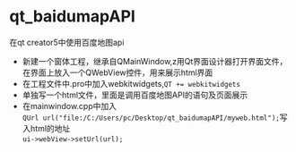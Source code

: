 # qt_baidumapAPI
在qt creator5中使用百度地图api  
* 新建一个窗体工程，继承自QMainWindow,z用Qt界面设计器打开界面文件，在界面上放入一个QWebView控件，用来展示html界面  
* 在工程文件中.pro中加入webkitwidgets,```QT += webkitwidgets```  
* 单独写一个html文件，里面是调用百度地图API的语句及页面展示  
* 在mainwindow.cpp中加入  
```QUrl url("file:/C:/Users/pc/Desktop/qt_baidumapAPI/myweb.html");```写入html的地址  
```ui->webView->setUrl(url);```
